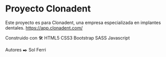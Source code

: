 # Proyecto Clonadent

Este proyecto es para Clonadent, una empresa especializada en implantes dentales.
https://app.clonadent.com/

Construido con 🛠️
HTML5
CSS3
Bootstrap
SASS
Javascript

Autores ✒️
Sol Ferri

